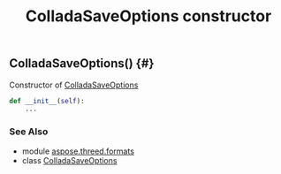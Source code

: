 ﻿---
title: ColladaSaveOptions constructor
second_title: Aspose.3D for Python via .NET API References
description: 
type: docs
weight: 10
url: /python-net/aspose.threed.formats/colladasaveoptions/__init__/
is_root: false
---

## ColladaSaveOptions() {#}

Constructor of [ColladaSaveOptions](/3d/python-net/aspose.threed.formats/colladasaveoptions)



```python
def __init__(self):
    ...
```





### See Also
* module [aspose.threed.formats](../../)
* class [ColladaSaveOptions](/3d/python-net/aspose.threed.formats/colladasaveoptions)
